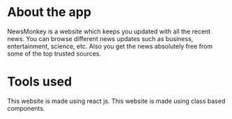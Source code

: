 # About the app
NewsMonkey is a website which keeps you updated with all the recent news. You can browse different news updates such as business, entertainment, science, etc. Also you get the news absolutely free from some of the top trusted sources.

# Tools used

This website is made using react js. This website is made using class based components.